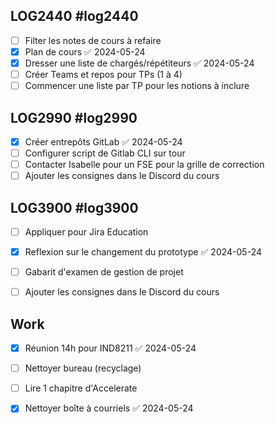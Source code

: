 ## LOG2440 #log2440


- [ ] Filter les notes de cours à refaire
- [x] Plan de cours ✅ 2024-05-24
- [x] Dresser une liste de chargés/répétiteurs ✅ 2024-05-24
- [ ] Créer Teams et repos pour TPs (1 à 4)
- [ ] Commencer une liste par TP pour les notions à inclure

## LOG2990 #log2990
- [x] Créer entrepôts GitLab ✅ 2024-05-24
- [ ] Configurer script de Gitlab CLI sur tour
- [ ] Contacter Isabelle pour un FSE pour la grille de correction
- [ ] Ajouter les consignes dans le Discord du cours

## LOG3900 #log3900
- [ ] Appliquer pour Jira Education
- [x] Reflexion sur le changement du prototype ✅ 2024-05-24
- [ ] Gabarit d'examen de gestion de projet
- [ ] Ajouter les consignes dans le Discord du cours


## Work
- [x] Réunion 14h pour IND8211 ✅ 2024-05-24
- [ ] Nettoyer bureau (recyclage)
- [ ] Lire 1 chapitre d'Accelerate
- [x] Nettoyer boîte à courriels ✅ 2024-05-24

